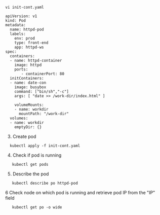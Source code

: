 ```
vi init-cont.yaml
```
```
apiVersion: v1
kind: Pod
metadata:
  name: httpd-pod
  labels:
    env: prod 
    type: front-end
    app: httpd-ws
spec:
  containers:
  - name: httpd-container
    image: httpd
    ports:
       - containerPort: 80
  initContainers:
  - name: date-con
    image: busybox
    command: ["bin/sh","-c"]
    args: [ "date >> /work-dir/index.html" ]

    volumeMounts:
    - name: workdir
      mountPath: "/work-dir"
  volumes:
  - name: workdir
    emptyDir: {}
   ```
   3. Create pod
```
  kubectl apply -f init-cont.yaml 
```

4. Check if pod is running
```
   kubectl get pods
```

5. Describe the pod
```
   kubectl describe po httpd-pod
```

6 Check node on which pod is running and retrieve pod IP from  the "IP" field
```
   kubectl get po -o wide
```
